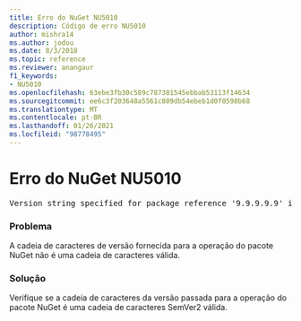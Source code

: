 ```yaml
---
title: Erro do NuGet NU5010
description: Código de erro NU5010
author: mishra14
ms.author: jodou
ms.date: 8/3/2018
ms.topic: reference
ms.reviewer: anangaur
f1_keywords:
- NU5010
ms.openlocfilehash: 63ebe3fb30c589c787381545ebbab53113f14634
ms.sourcegitcommit: ee6c3f203648a5561c809db54ebeb1d0f0598b68
ms.translationtype: MT
ms.contentlocale: pt-BR
ms.lasthandoff: 01/26/2021
ms.locfileid: "98778495"
---
```

# <a name="nuget-error-nu5010"></a>Erro do NuGet NU5010
<pre>Version string specified for package reference '9.9.9.9.9' is invalid.</pre>

### <a name="issue"></a>Problema

A cadeia de caracteres de versão fornecida para a operação do pacote NuGet não é uma cadeia de caracteres válida.


### <a name="solution"></a>Solução

Verifique se a cadeia de caracteres da versão passada para a operação do pacote NuGet é uma cadeia de caracteres SemVer2 válida.

